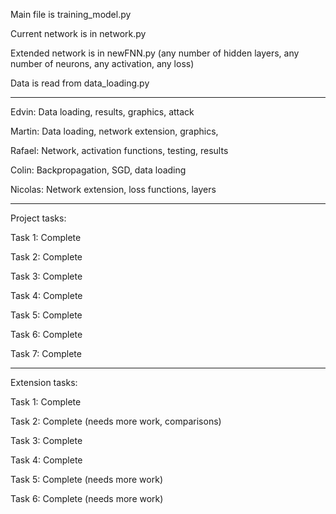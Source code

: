 Main file is training_model.py

Current network is in network.py

Extended network is in newFNN.py (any number of hidden layers, any number of neurons, any activation, any loss)

Data is read from data_loading.py

--------------------------------


Edvin: Data loading, results, graphics, attack

Martin: Data loading, network extension, graphics, 

Rafael: Network, activation functions, testing, results

Colin: Backpropagation, SGD, data loading

Nicolas: Network extension, loss functions, layers


--------------------------------

Project tasks:

Task 1: Complete

Task 2: Complete

Task 3: Complete

Task 4: Complete

Task 5: Complete

Task 6: Complete

Task 7: Complete

--------------------------------

Extension tasks:

Task 1: Complete 

Task 2: Complete (needs more work, comparisons)

Task 3: Complete

Task 4: Complete

Task 5: Complete (needs more work)

Task 6: Complete (needs more work)